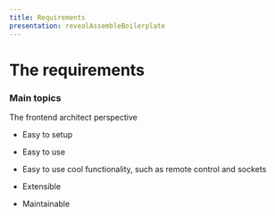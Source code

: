 ```yaml
---
title: Requirements
presentation: revealAssembleBoilerplate
---
```


 <div class="ContentAligner">
    <div class="title__container ContentAligner-CenterLeft">
        <h1 class="SlideContentTitle u-sans u-bold">The requirements</h1>
        <div class="SlideTitleUnderline"></div>
    </div>
 <div class="ContentAligner-CenterRight">
       <h3 class="u-blue SlideContentSubtitle">Main topics</h3>
        <p>The frontend architect perspective</p>
        <ul class="u-list-padding">
            <li>
                <p>Easy to setup</p>
            </li>
            <li>
               <p>Easy to use</p>
            </li>
            <li>
                <p>Easy to use cool functionality, such as remote control and sockets</p>
            </li>
            <li>
                <p>Extensible</p>
            </li>
            <li>
                <p>Maintainable</p>
            </li>
        </ul>
    </div>
</div>

